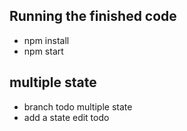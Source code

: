 
## Running the finished code

- npm install
- npm start

## multiple state
- branch todo multiple state
- add a state edit todo
